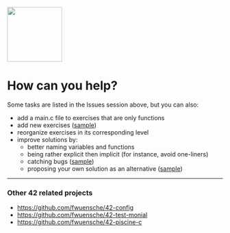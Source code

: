 <img src="https://raw.githubusercontent.com/kube/vscode-42header/master/42.png" width=128>

# How can you help?

Some tasks are listed in the Issues session above, but you can also:

- add a main.c file to exercises that are only functions
- add new exercises ([sample](https://github.com/fwuensche/42-exam-miner/pull/1/files))
- reorganize exercises in its corresponding level
- improve solutions by:
  - better naming variables and functions
  - being rather explicit then implicit (for instance, avoid one-liners)
  - catching bugs ([sample](https://github.com/fwuensche/42-exam-miner/pull/2/files))
  - proposing your own solution as an alternative ([sample](https://github.com/fwuensche/42-exam-miner/pull/3/files)) 

---

### Other 42 related projects

- https://github.com/fwuensche/42-config
- https://github.com/fwuensche/42-test-monial
- https://github.com/fwuensche/42-piscine-c
